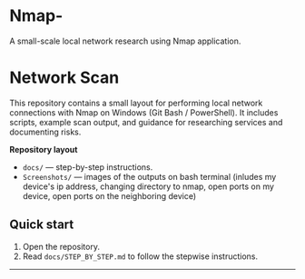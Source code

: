# Nmap-
A small-scale local network research using Nmap application. 

# Network Scan 

This repository contains a small layout for performing local network connections with Nmap on Windows (Git Bash / PowerShell). It includes scripts, example scan output, and guidance for researching services and documenting risks.

**Repository layout**
- `docs/` — step-by-step instructions.
- `Screenshots/` — images of the outputs on bash terminal (inludes my device's ip address, changing directory to nmap, open ports on my device, open ports on the neighboring device)
  
## Quick start
1. Open the repository.
2. Read `docs/STEP_BY_STEP.md` to follow the stepwise instructions.
---
